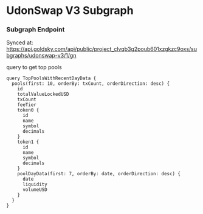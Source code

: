 # UdonSwap V3 Subgraph

### Subgraph Endpoint

Synced at: https://api.goldsky.com/api/public/project_clvqb3g2poub601xzgkzc9oxs/subgraphs/udonswap-v3/1/gn


query to get top pools 
```shell
query TopPoolsWithRecentDayData {
  pools(first: 10, orderBy: txCount, orderDirection: desc) {
    id
    totalValueLockedUSD
    txCount
    feeTier
    token0 {
      id
      name
      symbol
      decimals
    }
    token1 {
      id
      name
      symbol
      decimals
    }
    poolDayData(first: 7, orderBy: date, orderDirection: desc) {
      date
      liquidity
      volumeUSD
    }
  }
}

```
